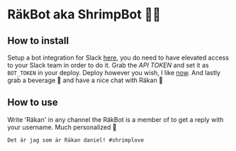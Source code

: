 # RäkBot aka ShrimpBot 🦐🤖
## How to install
Setup a bot integration for Slack [here](https://my.slack.com/services/new/bot), you do need to have elevated access to your Slack team in order to do it.
Grab the *API TOKEN* and set it as `BOT_TOKEN` in your deploy.
Deploy however you wish, I like [now](https://zeit.co/download).
And lastly grab a beverage 🍺 and have a nice chat with Räkan 🦐
## How to use
Write 'Räkan' in any channel the RäkBot is a member of to get a reply with your username. Much personalized 🙌
```
Det är jag som är Räkan daniel! #shrimplove
```
